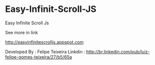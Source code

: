 Easy-Infinit-Scroll-JS
======================


Easy Infinite Scroll Js

See more in link 

http://easyinfinitescrolljs.appspot.com


Developed By : Felipe Teixeira 
Linkdin : http://br.linkedin.com/pub/luiz-felipe-gomes-teixeira/27/b5/65a
